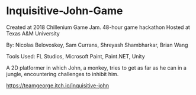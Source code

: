 # Inquisitive-John-Game

Created at 2018 Chillenium Game Jam.
48-hour game hackathon Hosted at Texas A&M University

By: Nicolas Belovoskey, Sam Currans, Shreyash Shambharkar, Brian Wang

Tools Used: FL Studios, Microsoft Paint, Paint.NET, Unity

A 2D platformer in which John, a monkey, tries to get as far as he can in a jungle, encountering challenges to inhibit him.

https://teamgeorge.itch.io/inquisitive-john
